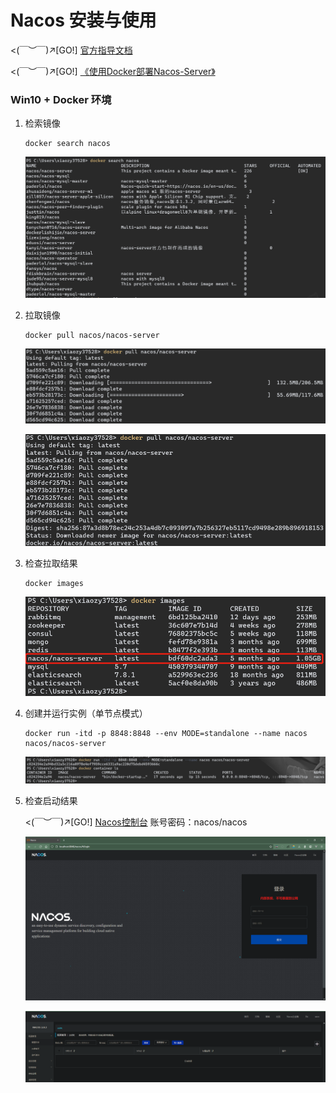 # Nacos 安装与使用

<(￣︶￣)↗[GO!] [官方指导文档](https://nacos.io/zh-cn/docs/quick-start.html)

<(￣︶￣)↗[GO!] [《使用Docker部署Nacos-Server》](https://www.cnblogs.com/serendipity-fzx/articles/15400618.html)



### Win10 + Docker 环境

1.   检索镜像

     ```shell
     docker search nacos
     ```

     ![image-20220120101759931](markdown/Nacos安装与使用.assets/image-20220120101759931.png)

2.   拉取镜像

     ```shell
     docker pull nacos/nacos-server
     ```

     ![image-20220120101854740](markdown/Nacos安装与使用.assets/image-20220120101854740.png)

     ![image-20220120102350353](markdown/Nacos安装与使用.assets/image-20220120102350353.png)

3.   检查拉取结果

     ```shell
     docker images
     ```

     ![image-20220120102434056](markdown/Nacos安装与使用.assets/image-20220120102434056.png)

4.   创建并运行实例（单节点模式）

     ```shell
     docker run -itd -p 8848:8848 --env MODE=standalone --name nacos nacos/nacos-server
     ```

     ![image-20220120102508135](markdown/Nacos安装与使用.assets/image-20220120102508135.png)

5.   检查启动结果

     <(￣︶￣)↗[GO!] [Nacos控制台](localhost:8848/nacos)    账号密码：nacos/nacos

     ![image-20220120102702548](markdown/Nacos安装与使用.assets/image-20220120102702548.png)

     ![image-20220120102727592](markdown/Nacos安装与使用.assets/image-20220120102727592.png)

